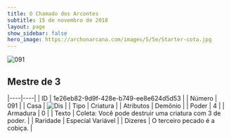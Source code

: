 ```yaml
---
title: O Chamado dos Arcontes
subtitle: 15 de novembro de 2018
layout: page
show_sidebar: false
hero_image: https://archonarcana.com/images/5/5e/Starter-cota.jpg
---
```


![091](https://cdn.keyforgegame.com/media/card_front/pt/341_091_JQ7CXW28FW88_pt.png)

## Mestre de 3

|----|----|
| ID | 1e26eb82-9d9f-428e-b749-ee8e624d5d53 |
| Número | 091 |
| Casa | ![Dis](https://archonarcana.com/images/thumb/e/e8/Dis.png/22px-Dis.png "Dis") |
| Tipo | Criatura |
| Atributos | Demônio |
| Poder | 4 |
| Armadura | 0 |
| Texto | Coleta: Você pode destruir uma criatura com 3 de poder. |
| Raridade | Especial Variável |
| Dizeres | O terceiro pecado é a cobiça. |
